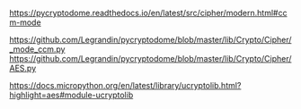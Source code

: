 https://pycryptodome.readthedocs.io/en/latest/src/cipher/modern.html#ccm-mode

https://github.com/Legrandin/pycryptodome/blob/master/lib/Crypto/Cipher/_mode_ccm.py
https://github.com/Legrandin/pycryptodome/blob/master/lib/Crypto/Cipher/AES.py

https://docs.micropython.org/en/latest/library/ucryptolib.html?highlight=aes#module-ucryptolib

